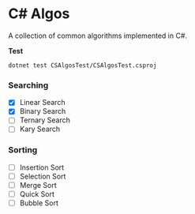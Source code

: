 # C# Algos
A collection of common algorithms implemented in C#.

**Test**
```ssh
dotnet test CSAlgosTest/CSAlgosTest.csproj
```

### Searching

- [x] Linear Search
- [x] Binary Search
- [ ] Ternary Search
- [ ] Kary Search

### Sorting

- [ ] Insertion Sort
- [ ] Selection Sort
- [ ] Merge Sort
- [ ] Quick Sort
- [ ] Bubble Sort
